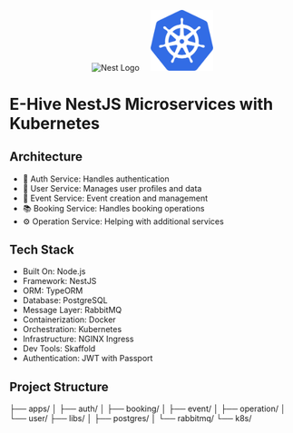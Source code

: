 <p align="center">
  <img src="https://nestjs.com/img/logo-small.svg" width="120" alt="Nest Logo" />&nbsp;&nbsp;&nbsp;&nbsp;
  <img src="https://github.com/kubernetes/kubernetes/raw/master/logo/logo.png" width="110" alt="Kubernetes Logo">
</p>

# E-Hive NestJS Microservices with Kubernetes

## Architecture

- 🔐 Auth Service: Handles authentication
- 👤 User Service: Manages user profiles and data
- 📅 Event Service: Event creation and management
- 📚 Booking Service: Handles booking operations
- ⚙️ Operation Service: Helping with additional services

## Tech Stack

- Built On: Node.js
- Framework: NestJS
- ORM: TypeORM
- Database: PostgreSQL
- Message Layer: RabbitMQ
- Containerization: Docker
- Orchestration: Kubernetes
- Infrastructure: NGINX Ingress
- Dev Tools: Skaffold
- Authentication: JWT with Passport

## Project Structure

├── apps/
│ ├── auth/
│ ├── booking/
│ ├── event/
│ ├── operation/
│ └── user/
├── libs/
│ ├── postgres/
│ └── rabbitmq/
└── k8s/
